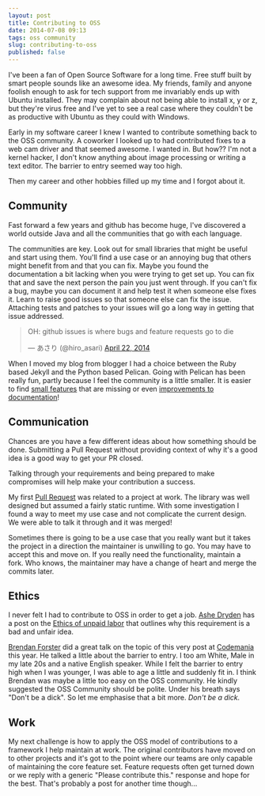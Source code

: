 ```yaml
---
layout: post
title: Contributing to OSS
date: 2014-07-08 09:13
tags: oss community
slug: contributing-to-oss
published: false
---
```


I've been a fan of Open Source Software for a long time. Free stuff built by smart people sounds like an awesome idea. My friends, family and anyone foolish enough to ask for tech support from me invariably ends up with Ubuntu installed. They may complain about not being able to install x, y or z, but they're virus free and I've yet to see a real case where they couldn't be as productive with Ubuntu as they could with Windows.

Early in my software career I knew I wanted to contribute something back to the OSS community. A coworker I looked up to had contributed fixes to a web cam driver and that seemed awesome. I wanted in. But how?? I'm not a kernel hacker, I don't know anything about image processing or writing a text editor. The barrier to entry seemed way too high.

Then my career and other hobbies filled up my time and I forgot about it.

Community
---------

Fast forward a few years and github has become huge, I've discovered a world outside Java and all the communities that go with each language.

The communities are key. Look out for small libraries that might be useful and start using them. You'll find a use case or an annoying bug that others might benefit from and that you can fix. Maybe you found the documentation a bit lacking when you were trying to get set up. You can fix that and save the next person the pain you just went through. If you can't fix a bug, maybe you can document it and help test it when someone else fixes it. Learn to raise good issues so that someone else can fix the issue. Attaching tests and patches to your issues will go a long way in getting that issue addressed.

<blockquote class="twitter-tweet" lang="en"><p>OH: github issues is where bugs and feature requests go to die</p>&mdash; あさり (@hiro_asari) <a href="https://twitter.com/hiro_asari/statuses/458613847986040832">April 22, 2014</a></blockquote>

When I moved my blog from blogger I had a choice between the Ruby based Jekyll and the Python based Pelican. Going with Pelican has been really fun, partly because I feel the community is a little smaller. It is easier to find [small features](https://github.com/getpelican/pelican-plugins/pull/218) that are missing or even [improvements to documentation](https://github.com/getpelican/pelican-plugins/pull/212)!

Communication
-------------

Chances are you have a few different ideas about how something should be done. Submitting a Pull Request without providing context of why it's a good idea is a good way to get your PR closed.

Talking through your requirements and being prepared to make compromises will help make your contribution a success.

My first [Pull Request](https://github.com/togglz/togglz/pull/72) was related to a project at work. The library was well designed but assumed a fairly static runtime. With some investigation I found a way to meet my use case and not complicate the current design. We were able to talk it through and it was merged!

Sometimes there is going to be a use case that you really want but it takes the project in a direction the maintainer is unwilling to go. You may have to accept this and move on. If you really need the functionality, maintain a fork. Who knows, the maintainer may have a change of heart and merge the commits later.

Ethics
------

I never felt I had to contribute to OSS in order to get a job. [Ashe Dryden](https://twitter.com/ashedryden) has a post on the [Ethics of unpaid labor](http://www.ashedryden.com/blog/the-ethics-of-unpaid-labor-and-the-oss-community) that outlines why this requirement is a bad and unfair idea.

[Brendan Forster](https://twitter.com/shiftkey) did a great talk on the topic of this very post at [Codemania](https://www.youtube.com/watch?v=VE5lss9SEPw) this year. He talked a little about the barrier to entry. I too am White, Male in my late 20s and a native English speaker. While I felt the barrier to entry high when I was younger, I was able to age a little and suddenly fit in. I think Brendan was maybe a little too easy on the OSS community. He kindly suggested the OSS Community should be polite. Under his breath says "Don't be a dick". So let me emphasise that a bit more. *Don't be a dick.*

Work
----

My next challenge is how to apply the OSS model of contributions to a framework I help maintain at work. The original contributors have moved on to other projects and it's got to the point where our teams are only capable of maintaining the core feature set. Feature requests often get turned down or we reply with a generic "Please contribute this." response and hope for the best. That's probably a post for another time though...

<script async src="//platform.twitter.com/widgets.js" charset="utf-8"></script>

